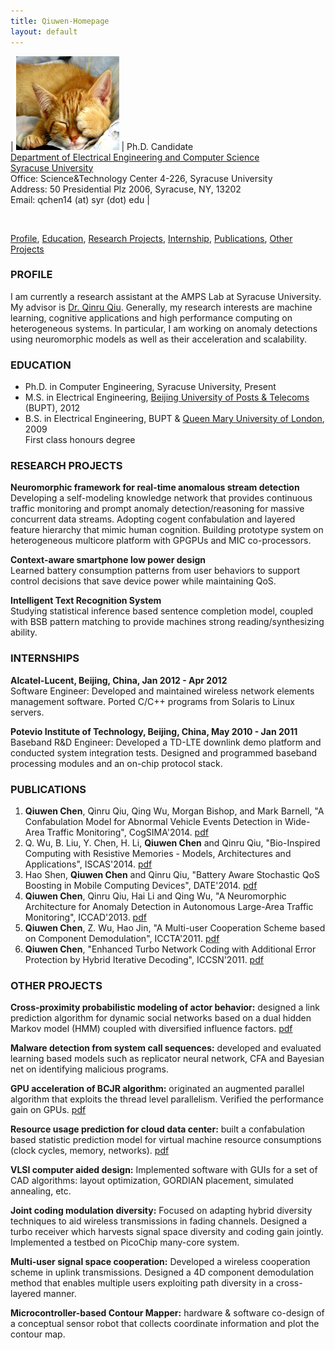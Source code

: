 ```yaml
---
title: Qiuwen-Homepage
layout: default
---
```


| <img src="resources/images/sleepy_cats.jpg" height="150" width="165"/> | Ph.D. Candidate <br> [Department of Electrical Engineering and Computer Science](http://eng-cs.syr.edu/our-departments/electrical-engineering-and-computer-science/) <br> [Syracuse University](http://www.syr.edu/) <br> Office: Science&Technology Center 4-226, Syracuse University <br> Address: 50 Presidential Plz 2006, Syracuse, NY, 13202 <br> Email: qchen14 (at) syr (dot) edu |

<br>

[Profile](#profile), [Education](#education), [Research Projects](#research-projects), [Internship](#internships), [Publications](#publications), [Other Projects](#other-projects)

### PROFILE
I am currently a research assistant at the AMPS Lab at Syracuse University. My advisor is [Dr. Qinru Qiu](http://hydrogen.syr.edu/~qqiu/). Generally, my research interests are machine learning, cognitive applications and high performance computing on heterogeneous systems. In particular, I am working on anomaly detections using neuromorphic models as well as their acceleration and scalability. 

### EDUCATION
* Ph.D. in Computer Engineering, Syracuse University, Present
* M.S. in Electrical Engineering, [Beijing University of Posts & Telecoms](http://www.bupt.edu.cn/) (BUPT), 2012
* B.S. in Electrical Engineering, BUPT & [Queen Mary University of London](http://www.qmul.ac.uk/), 2009  
First class honours degree

### RESEARCH PROJECTS
**Neuromorphic framework for real-time anomalous stream detection**   
Developing a self-modeling knowledge network that provides continuous traffic monitoring and prompt anomaly detection/reasoning for massive concurrent data streams. Adopting cogent confabulation and layered feature hierarchy that mimic human cognition. Building prototype system on heterogeneous multicore platform with GPGPUs and MIC co-processors.

**Context-aware smartphone low power design**   
Learned battery consumption patterns from user behaviors to support control decisions that save device power while maintaining QoS.

**Intelligent Text Recognition System**   
Studying statistical inference based sentence completion model, coupled with BSB pattern matching to provide machines strong reading/synthesizing ability.

### INTERNSHIPS
**Alcatel-Lucent, Beijing, China, Jan 2012 - Apr 2012**  
Software Engineer: Developed and maintained wireless network elements management software. Ported C/C++ programs from Solaris to Linux servers.

**Potevio Institute of Technology, Beijing, China, May 2010 - Jan 2011**  
Baseband R&D Engineer: Developed a TD-LTE downlink demo platform and conducted system integration tests. Designed and programmed baseband processing modules and an on-chip protocol stack.

### PUBLICATIONS
1. **Qiuwen Chen**, Qinru Qiu, Qing Wu, Morgan Bishop, and Mark Barnell, "A Confabulation Model for Abnormal Vehicle Events Detection in Wide-Area Traffic Monitoring", CogSIMA'2014. [pdf](https://onedrive.live.com/redir?resid=731dfd14fe9cfc26!3265&authkey=!ADQHeHMSR5-wmO0&ithint=file%2cpdf)
2. Q. Wu, B. Liu, Y. Chen, H. Li, **Qiuwen Chen** and Qinru Qiu, "Bio-Inspired Computing with Resistive Memories - Models, Architectures and Applications", ISCAS'2014. [pdf](https://onedrive.live.com/redir?resid=731dfd14fe9cfc26!3268&authkey=!ACiVk_KEeN4zHAQ&ithint=file%2cpdf)
3. Hao Shen, **Qiuwen Chen** and Qinru Qiu, "Battery Aware Stochastic QoS Boosting in Mobile Computing Devices", DATE'2014. [pdf](https://onedrive.live.com/redir?resid=731dfd14fe9cfc26!3269&authkey=!APj99oDhh_Jneys&ithint=file%2cpdf)
4. **Qiuwen Chen**, Qinru Qiu, Hai Li and Qing Wu, "A Neuromorphic Architecture for Anomaly Detection in Autonomous Large-Area Traffic Monitoring", ICCAD'2013. [pdf](https://onedrive.live.com/redir?resid=731dfd14fe9cfc26!3270&authkey=!AHVWAC2oTla_E3E&ithint=file%2cpdf)
5. **Qiuwen Chen**, Z. Wu, Hao Jin, "A Multi-user Cooperation Scheme based on Component Demodulation", ICCTA'2011. [pdf](https://onedrive.live.com/redir?resid=731dfd14fe9cfc26!3266&authkey=!ANVG-RIklHd7W8s&ithint=file%2cpdf)
6. **Qiuwen Chen**, "Enhanced Turbo Network Coding with Additional Error Protection by Hybrid Iterative Decoding", ICCSN'2011. [pdf](https://onedrive.live.com/redir?resid=731dfd14fe9cfc26!3267&authkey=!AACW7Jc4CU0PXao&ithint=file%2cpdf)

### OTHER PROJECTS
**Cross-proximity probabilistic modeling of actor behavior:** designed a link prediction algorithm for dynamic social networks based on a dual hidden Markov model (HMM) coupled with diversified influence factors. [pdf](https://onedrive.live.com/redir?resid=731dfd14fe9cfc26!3272&authkey=!AJ834RwxkOOf5rk&ithint=file%2cpdf)

**Malware detection from system call sequences:** developed and evaluated learning based models such as replicator neural network, CFA and Bayesian net on identifying malicious programs.

**GPU acceleration of BCJR algorithm:** originated an augmented parallel algorithm that exploits the thread level parallelism. Verified the performance gain on GPUs. [pdf](https://onedrive.live.com/redir?resid=731dfd14fe9cfc26!3271&authkey=!AL4quwNIdHNAc4s&ithint=file%2cpdf)

**Resource usage prediction for cloud data center:** built a confabulation based statistic prediction model for virtual machine resource consumptions (clock cycles, memory, networks). [pdf](https://onedrive.live.com/redir?resid=731dfd14fe9cfc26!3273&authkey=!AMRQN410LntXkQw&ithint=file%2cpdf)

**VLSI computer aided design:** Implemented software with GUIs for a set of CAD algorithms: layout optimization, GORDIAN placement, simulated annealing, etc.

**Joint coding modulation diversity:** Focused on adapting hybrid diversity techniques to aid wireless transmissions in fading channels. Designed a turbo receiver which harvests signal space diversity and coding gain jointly. Implemented a testbed on PicoChip many-core system.

**Multi-user signal space cooperation:** Developed a wireless cooperation scheme in uplink transmissions. Designed a 4D component demodulation method that enables multiple users exploiting path diversity in a cross-layered manner.

**Microcontroller-based Contour Mapper:** hardware & software co-design of a conceptual sensor robot that collects coordinate information and plot the contour map.

